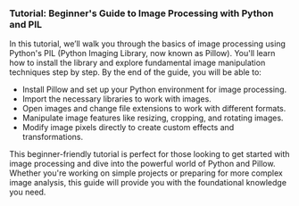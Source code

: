 ### Tutorial: Beginner's Guide to Image Processing with Python and PIL

In this tutorial, we’ll walk you through the basics of image processing using Python's PIL (Python Imaging Library, now known as Pillow). You'll learn how to install the library and explore fundamental image manipulation techniques step by step. By the end of the guide, you will be able to:

 * Install Pillow and set up your Python environment for image processing.
 * Import the necessary libraries to work with images.
 * Open images and change file extensions to work with different formats.
 * Manipulate image features like resizing, cropping, and rotating images.
 * Modify image pixels directly to create custom effects and transformations.

This beginner-friendly tutorial is perfect for those looking to get started with image processing and dive into the powerful world of Python and Pillow. Whether you're working on simple projects or preparing for more complex image analysis, this guide will provide you with the foundational knowledge you need.
